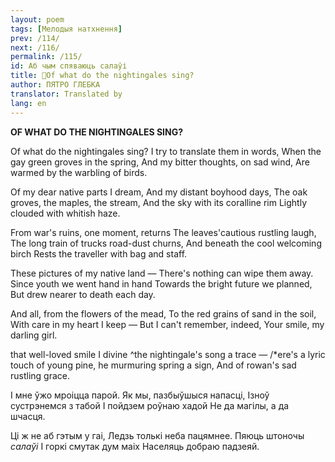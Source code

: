 ```yaml
---
layout: poem
tags: [Мелодыя натхнення]
prev: /114/
next: /116/
permalink: /115/
id: Аб чым спяваюць салаўі
title: 🚧Of what do the nightingales sing?
author: ПЯТРО ГЛЕБКА
translator: Translated by 
lang: en
---
```



 
**OF WHAT DO THE NIGHTINGALES SING?**

Of what do the nightingales sing? I try  to translate them in words, When the gay green groves in the spring, And my bitter thoughts, on sad wind, Are warmed by the warbling of birds.

Of my dear native parts I dream, And my distant boyhood days, The oak groves, the maples, the stream, And the sky with its coralline rim Lightly clouded with whitish haze.

From war's ruins, one moment, returns The leaves'cautious rustling laugh, The long train of trucks road-dust churns, And beneath the cool welcoming birch Rests the traveller with bag and staff.

These pictures of my native land — There's nothing can wipe them away. Since youth we went hand in hand Towards the bright future we planned, But drew nearer to death each day.

And all, from the flowers of the mead, To  the red grains of sand in the soil, With care in my heart I keep — But I can't remember, indeed, Your smile, my darling girl.

that well-loved smile I divine ^the nightingale's song a trace — /*ere's a lyric touch of young pine, he murmuring spring a sign, And of rowan's sad rustling grace.

I мне ўжо мроіцца парой. Як мы, пазбыўшыся напасці, Ізноў сустрэнемся з табой I пойдзем роўнаю хадой He  да магілы, а да шчасця.

Ці ж не аб гэтым у гаі, Ледзь толькі неба пацямнее. Пяюць штоночы _салаўі_ I горкі смутак дум маіх Населяць добраю падзеяй.
